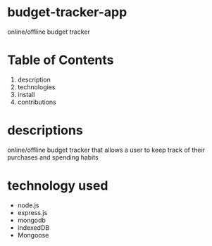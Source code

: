 # budget-tracker-app
online/offline budget tracker

# Table of Contents
1. description
2. technologies
3. install
4. contributions

# descriptions

online/offline budget tracker that allows a user to keep track of their purchases and spending habits 

# technology used

- node.js
- express.js
- mongodb
- indexedDB
- Mongoose